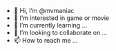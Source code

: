 - 👋 Hi, I’m @mvmaniac
- 👀 I’m interested in game or movie
- 🌱 I’m currently learning ...
- 💞️ I’m looking to collaborate on ...
- 📫 How to reach me ...

<!---
mvmaniac/mvmaniac is a ✨ special ✨ repository because its `README.md` (this file) appears on your GitHub profile.
You can click the Preview link to take a look at your changes.
--->
